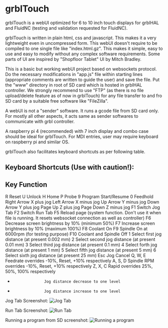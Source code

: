 # grblTouch
grblTouch is a webUI optimized for 6 to 10 inch touch displays for grblHAL and FluidNC (testing and validation requested for FluidNC).

grblTouch is written in plain html, css and javascript. This makes it a very lightweight even in uncompressed form. This webUI doesn't require to be compiled to one single file like "index.html.gz". This makes it simple, easy to use and easy to modify without any complex software requirements. Some parts of UI are inspired by "Shopfloor Tablet" UI by Mitch Bradley.

This is a basic but working webUI project based on websockets protocol. Do the necessary modifications in "app.js" file within starting lines (appropriate comments are written to guide the user) and save the file. Put the "www" directory in root of SD card which is hosted in grblHAL controller. We strongly recommend to use "FTP" (as there is no file upload/delete feature as of now in grblTouch) for any file transfer to and fro SD card by a suitable free software like "FileZilla".

A webUI is not a "sender" software. It runs a gcode file from SD card only. For mostly all other aspects, it acts same as sender softwares to communicate with grbl controller.

A raspberry pi 4 (recommended) with 7 inch display and combo case should be ideal for grblTouch. For MDI entries, user may require keyboard on raspberry pi and similar OS.

grblTouch also facilitates keyboard shortcuts as per following table.


Keyboard Shortcuts (Use with caution!):
------------------------------------------------------
Key                 Function
------------------------------------------------------
R                   Reset
U                   Unlock
H                   Home
P                   Probe
9                   Program Start/Resume
0                   Feedhold
Right Arrow         X plus jog
Left Arrow          X minus jog
Up Arrow            Y minus jog
Down Arrow          Y plus jog
Page Up             Z plus jog
Page Down           Z minus jog
F1                  Switch Jog Tab
F2                  Switch Run Tab
F5                  Reload page (system function. Don't use it when file is running. It resets websocket connection as well as controller)
F6                  Decrease screen brightness by 10% (minimum 50%)
F7                  Increase screen brightness by 10% (maximum 100%)
F8                  Coolant On
F9                  Spindle On at 6000rpm (for testing purpose)
F10                 Coolant and Spindle Off
1                   Select first jog distance (at present 0.002 mm)
2                   Select second jog distance (at present 0.01 mm)
3                   Select third jog distance (at present 0.1 mm)
4                   Select forth jog distance (at present 1 mm)
5                   Select fifth jog distance (at present 5 mm)
6                   Select sixth jog distance (at present 25 mm)
Esc                 Jog Cancel
Q, W, E             Feedrate overrides -10%, Reset, +10% respectively
A, S, D             Spindle RPM overrides -10%, Reset, +10% respectively
Z, X, C             Rapid overrides 25%, 50%, 100% respectively
-                   Jog distance decrease to one level
+                   Jog distance increase to one level




Jog Tab Screenshot:
![Jog Tab](https://user-images.githubusercontent.com/45288223/152221602-fb87cd04-639c-4972-8a08-92cd418d9057.png)



Run Tab Screenshot:
![Run Tab](https://user-images.githubusercontent.com/45288223/152221661-baeea68e-796f-4ade-b774-9b0e367e331f.png)



Running a program from SD screenshot:
![Running a program](https://user-images.githubusercontent.com/45288223/152221683-4a36266c-6830-4358-9d16-5965295ccadf.png)
